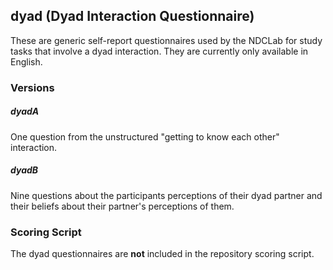 ## dyad (Dyad Interaction Questionnaire)

These are generic self-report questionnaires used by the NDCLab for study tasks that involve a dyad interaction. They are currently only available in English.


### Versions
##### dyadA
One question from the unstructured "getting to know each other" interaction.

##### dyadB
Nine questions about the participants perceptions of their dyad partner and their beliefs about their partner's perceptions of them.


### Scoring Script
The dyad questionnaires are **not** included in the repository scoring script.